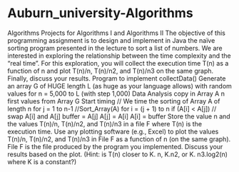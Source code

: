 # Auburn_university-Algorithms
Algorithms Projects for Algorithms I and Algorithms II
The objective of this programming assignment is to design and implement in Java the naïve sorting
program presented in the lecture to sort a list of numbers. We are interested in exploring the relationship between the time complexity and the “real time”. For this exploration, you will collect the execution time T(n) as a function of n and plot T(n)/n, T(n)/n2, and T(n)/n3 on the same graph. Finally, discuss your results.
Program to implement
collectData()
Generate an array G of HUGE length L (as huge as your language allows) with random values for n = 5,000 to L (with step 1,000)
Data Analysis
copy in Array A n first values from Array G
Start timing // We time the sorting of Array A of length n for j = 1 to n-1 //Sort_Array(A)
for i = (j + 1) to n if (A[i] < A[j])
// swap A[i] and A[j] buffer = A[j]
A[j] = A[i]
A[i] = buffer
Store the value n and the values T(n)/n, T(n)/n2, and T(n)/n3 in a file F where T(n) is the execution time.
Use any plotting software (e.g., Excel) to plot the values T(n)/n, T(n)/n2, and T(n)/n3 in File F as a function of n (on the same graph). File F is the file produced by the program you implemented. Discuss your results based on the plot. (Hint: is T(n) closer to K. n, K.n2, or K. n3.log2(n) where K is a constant?)
